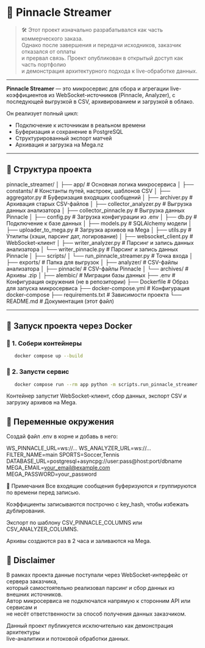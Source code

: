 # 📡 Pinnacle Streamer

> 🛠️ Этот проект изначально разрабатывался как часть коммерческого заказа.  
> Однако после завершения и передачи исходников, заказчик отказался от оплаты  
> и прервал связь. Проект опубликован в открытый доступ как часть портфолио  
> и демонстрация архитектурного подхода к live-обработке данных.

---

**Pinnacle Streamer** — это микросервис для сбора и агрегации live-коэффициентов из WebSocket-источников (Pinnacle, Analyzer), с последующей выгрузкой в CSV, архивированием и загрузкой в облако.

Он реализует полный цикл:
- Подключение к источникам в реальном времени
- Буферизация и сохранение в PostgreSQL
- Структурированный экспорт матчей
- Архивация и загрузка на Mega.nz

---

## 📁 Структура проекта

pinnacle_streamer/ 
│ ├── app/ # Основная логика микросервиса 
│ ├── constants/ # Константы путей, настроек, шаблонов CSV 
│ ├── aggregator.py # Буферизация входящих сообщений 
│ ├── archiver.py # Архивация старых CSV-файлов 
│ ├── collector_analyzer.py # Выгрузка данных анализатора 
│ ├── collector_pinnacle.py # Выгрузка данных Pinnacle 
│ ├── config.py # Загрузка конфигурации из .env 
│ ├── db.py # Подключение к базе данных 
│ ├── models.py # SQLAlchemy модели 
│ ├── uploader_to_mega.py # Загрузка архивов на Mega 
│ ├── utils.py # Утилиты (хэши, парсинг дат, логирование) 
│ ├── websocket_client.py # WebSocket-клиент 
│ ├── writer_analyzer.py # Парсинг и запись данных анализатора 
│ └── writer_pinnacle.py # Парсинг и запись данных Pinnacle 
│ ├── scripts/ 
│ └── run_pinnacle_streamer.py # Точка входа 
│ ├── exports/ # Папка для выгрузок 
│ ├── analyzer/ # CSV-файлы анализатора 
│ ├── pinnacle/ # CSV-файлы Pinnacle 
│ └── archives/ # Архивы .zip 
│ ├── alembic/ # Миграции базы данных 
├── .env # Конфигурация окружения (не в репозитории) 
├── Dockerfile # Образ для запуска микросервиса 
├── docker-compose.yml # Конфигурация docker-compose 
├── requirements.txt # Зависимости проекта 
└── README.md # Документация (этот файл)

---

## 🐳 Запуск проекта через Docker

### 🔧 1. Собери контейнеры
```bash
   docker compose up --build  
```

### 🚀 2. Запусти сервис
```bash
   docker compose run --rm app python -m scripts.run_pinnacle_streamer
```
Контейнер запустит WebSocket-клиент, сбор данных, экспорт CSV и загрузку архивов на Mega.

## 🔐 Переменные окружения
Создай файл .env в корне и добавь в него:


WS_PINNACLE_URL=ws://...
WS_ANALYZER_URL=ws://...
FILTER_NAME=main
SPORTS=Soccer,Tennis
DATABASE_URL=postgresql+asyncpg://user:pass@host:port/dbname
MEGA_EMAIL=your_email@example.com
MEGA_PASSWORD=your_password


🧠 Примечания
Все входящие сообщения буферизуются и группируются по времени перед записью.

Коэффициенты записываются построчно с key_hash, чтобы избежать дублирования.

Экспорт по шаблону CSV_PINNACLE_COLUMNS или CSV_ANALYZER_COLUMNS.

Архивы создаются раз в 2 часа и заливаются на Mega.


## 📄 Disclaimer

В рамках проекта данные поступали через WebSocket-интерфейс от сервера заказчика,  
который самостоятельно реализовал парсинг и сбор данных из внешних источников.  
Автор микросервиса не подключался напрямую к сторонним API или сервисам и  
не несёт ответственности за способ получения данных заказчиком.

Данный проект публикуется исключительно как демонстрация архитектуры  
live-аналитики и потоковой обработки данных.
